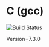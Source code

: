 # C (gcc)

![Build Status](https://travis-ci.org/cyber-dojo-languages/gcc.svg?branch=master)

Version=7.3.0